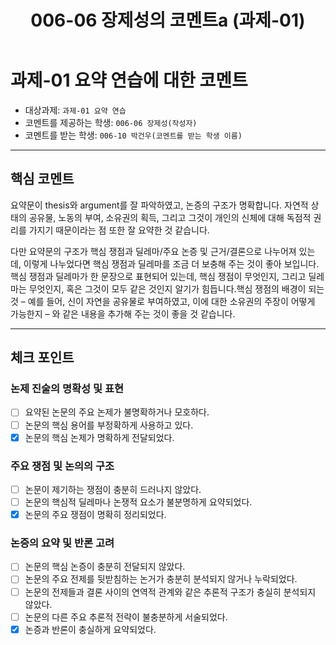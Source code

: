 ﻿---
title: 006-06 장제성의 코멘트a (과제-01) 
layout: home
nav_order: 6
parent: 006-10 박건우 (과제-01)
permalink: /asmt-01/006-10/comment-006-06
---

# 과제-01 요약 연습에 대한 코멘트

- 대상과제: `과제-01 요약 연습`
- 코멘트를 제공하는 학생: `006-06 장제성(작성자)` 
- 코멘트를 받는 학생: `006-10 박건우(코멘트를 받는 학생 이름)` 

---

## 핵심 코멘트

요약문이 thesis와 argument를 잘 파악하였고, 논증의 구조가 명확합니다. 자연적 상태의 공유물, 노동의 부여, 소유권의 획득, 그리고 그것이 개인의 신체에 대해 독점적 권리를 가지기 때문이라는 점 또한 잘 요약한 것 같습니다.

다만 요약문의 구조가 핵심 쟁점과 딜레마/주요 논증 및 근거/결론으로 나누어져 있는데, 이렇게 나누었다면 핵심 쟁점과 딜레마를 조금 더 보충해 주는 것이 좋아 보입니다. 핵심 쟁점과 딜레마가 한 문장으로 표현되어 있는데, 핵심 쟁점이 무엇인지, 그리고 딜레마는 무엇인지, 혹은 그것이 모두 같은 것인지 알기가 힘듭니다.핵심 쟁점의 배경이 되는 것 – 예를 들어, 신이 자연을 공유물로 부여하였고, 이에 대한 소유권의 주장이 어떻게 가능한지 – 와 같은 내용을 추가해 주는 것이 좋을 것 같습니다.

---

## 체크 포인트

### 논제 진술의 명확성 및 표현  
- [ ] 요약된 논문의 주요 논제가 불명확하거나 모호하다.  
- [ ] 논문의 핵심 용어를 부정확하게 사용하고 있다.  
- [x] 논문의 핵심 논제가 명확하게 전달되었다.  

### 주요 쟁점 및 논의의 구조  
- [ ] 논문이 제기하는 쟁점이 충분히 드러나지 않았다.  
- [ ] 논문의 핵심적 딜레마나 논쟁적 요소가 불분명하게 요약되었다.  
- [x] 논문의 주요 쟁점이 명확히 정리되었다.  

### 논증의 요약 및 반론 고려  
- [ ] 논문의 핵심 논증이 충분히 전달되지 않았다.  
- [ ] 논문의 주요 전제를 뒷받침하는 논거가 충분히 분석되지 않거나 누락되었다.  
- [ ] 논문의 전제들과 결론 사이의 연역적 관계와 같은 추론적 구조가 충실히 분석되지 않았다.  
- [ ] 논문의 다른 주요 추론적 전략이 불충분하게 서술되었다.
- [x] 논증과 반론이 충실하게 요약되었다. 
